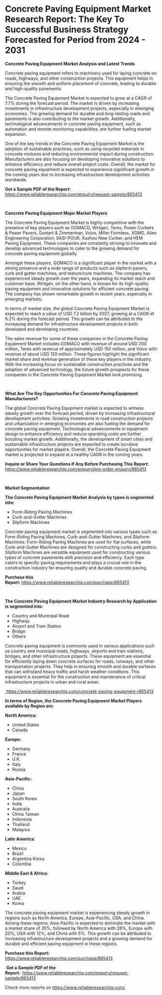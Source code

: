 <p><h1>Concrete Paving Equipment Market Research Report: The Key To Successful Business Strategy Forecasted for Period from 2024 - 2031</h1></p><p><strong>Concrete Paving Equipment Market Analysis and Latest Trends</strong></p>
<p><p>Concrete paving equipment refers to machinery used for laying concrete on roads, highways, and other construction projects. This equipment helps in ensuring the smooth and uniform placement of concrete, leading to durable and high-quality pavements.</p><p>The Concrete Paving Equipment Market is expected to grow at a CAGR of 7.7% during the forecast period. The market is driven by increasing investments in infrastructure development projects, especially in emerging economies. The growing demand for durable and long-lasting roads and pavements is also contributing to the market growth. Additionally, technological advancements in concrete paving equipment, such as automation and remote monitoring capabilities, are further fueling market expansion.</p><p>One of the key trends in the Concrete Paving Equipment Market is the adoption of sustainable practices, such as using recycled materials in concrete mixtures and reducing environmental impact during construction. Manufacturers are also focusing on developing innovative solutions to enhance efficiency and reduce overall project costs. Overall, the market for concrete paving equipment is expected to experience significant growth in the coming years due to increasing infrastructure development activities worldwide.</p></p>
<p><strong>Get a Sample PDF of the Report:&nbsp;</strong> <a href="https://www.reliableresearchiq.com/enquiry/request-sample/865413">https://www.reliableresearchiq.com/enquiry/request-sample/865413</a></p>
<p>&nbsp;</p>
<p><strong>Concrete Paving Equipment Major Market Players</strong></p>
<p><p>The Concrete Paving Equipment Market is highly competitive with the presence of key players such as GOMACO, Wirtgen, Terex, Power Curbers & Power Pavers, Guntert & Zimmerman, Volvo, Miller Formless, XGMG, Allen Engineering Corporation, EASI-POUR, Xuzhou New Curber, and HEM Paving Equipment. These companies are constantly striving to innovate and develop advanced technologies to cater to the growing demand for concrete paving equipment globally.</p><p>Amongst these players, GOMACO is a significant player in the market with a strong presence and a wide range of products such as slipform pavers, curb and gutter machines, and texture/cure machines. The company has experienced steady growth over the years, expanding its market reach and customer base. Wirtgen, on the other hand, is known for its high-quality paving equipment and innovative solutions for efficient concrete paving. The company has shown remarkable growth in recent years, especially in emerging markets.</p><p>In terms of market size, the global Concrete Paving Equipment Market is expected to reach a value of USD 7.2 billion by 2027, growing at a CAGR of 6.2% during the forecast period. This growth can be attributed to the increasing demand for infrastructure development projects in both developed and developing countries.</p><p>The sales revenue for some of these companies in the Concrete Paving Equipment Market includes GOMACO with revenue of around USD 200 million, Terex with revenue of approximately USD 150 million, and Volvo with revenue of about USD 120 million. These figures highlight the significant market share and revenue generation of these key players in the industry. With the increasing focus on sustainable construction practices and the adoption of advanced technology, the future growth prospects for these companies in the Concrete Paving Equipment Market look promising.</p></p>
<p>&nbsp;</p>
<p><strong>What Are The Key Opportunities For Concrete Paving Equipment Manufacturers?</strong></p>
<p><p>The global Concrete Paving Equipment market is expected to witness steady growth over the forecast period, driven by increasing infrastructural development activities. Growing investments in road construction projects and urbanization in emerging economies are also fueling the demand for concrete paving equipment. Technological advancements in equipment design to enhance efficiency and reduce operating costs are further boosting market growth. Additionally, the development of smart cities and sustainable infrastructure projects are expected to create lucrative opportunities for market players. Overall, the Concrete Paving Equipment market is projected to expand at a healthy CAGR in the coming years.</p></p>
<p><strong>Inquire or Share Your Questions If Any Before Purchasing This Report:</strong> <a href="https://www.reliableresearchiq.com/enquiry/pre-order-enquiry/865413">https://www.reliableresearchiq.com/enquiry/pre-order-enquiry/865413</a></p>
<p>&nbsp;</p>
<p><strong>Market Segmentation</strong></p>
<p><strong>The Concrete Paving Equipment Market Analysis by types is segmented into:</strong></p>
<p><ul><li>Form-Riding Paving Machines</li><li>Curb-and-Gutter Machines</li><li>Slipform Machines</li></ul></p>
<p><p>Concrete paving equipment market is segmented into various types such as Form-Riding Paving Machines, Curb-and-Gutter Machines, and Slipform Machines. Form-Riding Paving Machines are used for flat surfaces, while Curb-and-Gutter Machines are designed for constructing curbs and gutters. Slipform Machines are versatile equipment used for constructing various types of concrete pavements with precision and efficiency. Each type caters to specific paving requirements and plays a crucial role in the construction industry for ensuring quality and durable concrete paving.</p></p>
<p><strong>Purchase this Report:&nbsp;</strong><a href="https://www.reliableresearchiq.com/purchase/865413">https://www.reliableresearchiq.com/purchase/865413</a></p>
<p>&nbsp;</p>
<p><strong>The Concrete Paving Equipment Market Industry Research by Application is segmented into:</strong></p>
<p><ul><li>Country and Municipal Road</li><li>Highway</li><li>Airport and Train Station</li><li>Bridge</li><li>Others</li></ul></p>
<p><p>Concrete paving equipment is commonly used in various applications such as country and municipal roads, highways, airports and train stations, bridges, and other infrastructure projects. These equipment are essential for efficiently laying down concrete surfaces for roads, runways, and other transportation projects. They help in ensuring smooth and durable surfaces that can withstand heavy traffic and harsh weather conditions. This equipment is essential for the construction and maintenance of critical infrastructure projects in urban and rural areas.</p></p>
<p><a href="https://www.reliableresearchiq.com/concrete-paving-equipment-r865413">&nbsp;https://www.reliableresearchiq.com/concrete-paving-equipment-r865413</a></p>
<p><strong>In terms of Region, the Concrete Paving Equipment Market Players available by Region are:</strong></p>
<p>
    <p> <strong> North America: </strong>
        <ul>
            <li>United States</li>
            <li>Canada</li>
        </ul>
        </p> 
    <p> <strong> Europe: </strong>
        <ul>
            <li>Germany</li>
            <li>France</li>
            <li>U.K.</li>
            <li>Italy</li>
            <li>Russia</li>
        </ul>
        </p> 
    <p> <strong> Asia-Pacific: </strong>
        <ul>
            <li>China</li>
            <li>Japan</li>
            <li>South Korea</li>
            <li>India</li>
            <li>Australia</li>
            <li>China Taiwan</li>
            <li>Indonesia</li>
            <li>Thailand</li>
            <li>Malaysia</li>
        </ul>
        </p> 
    <p> <strong> Latin America: </strong>
        <ul>
            <li>Mexico</li>
            <li>Brazil</li>
            <li>Argentina Korea</li>
            <li>Colombia</li>
        </ul>
        </p> 
    <p> <strong> Middle East & Africa: </strong>
        <ul>
            <li>Turkey</li>
            <li>Saudi</li>
            <li>Arabia</li>
            <li>UAE</li>
            <li>Korea</li>
        </ul>
    </p>
    </p>
<p><p>The concrete paving equipment market is experiencing steady growth in regions such as North America, Europe, Asia-Pacific, USA, and China. Among these regions, Asia-Pacific is expected to dominate the market with a market share of 35%, followed by North America with 28%, Europe with 20%, USA with 12%, and China with 5%. This growth can be attributed to increasing infrastructure development projects and a growing demand for durable and efficient paving equipment in these regions.</p></p>
<p><strong>Purchase this Report: </strong><a href="https://www.reliableresearchiq.com/purchase/865413">https://www.reliableresearchiq.com/purchase/865413</a></p>
<p>&nbsp;<strong>Get a Sample PDF of the Report:&nbsp;&nbsp;</strong><a href="https://www.reliableresearchiq.com/enquiry/request-sample/865413">https://www.reliableresearchiq.com/enquiry/request-sample/865413</a></p>
<p><strong></strong></p>
<p>Check more reports on <a href="https://www.reliableresearchiq.com/">https://www.reliableresearchiq.com/</a></p>